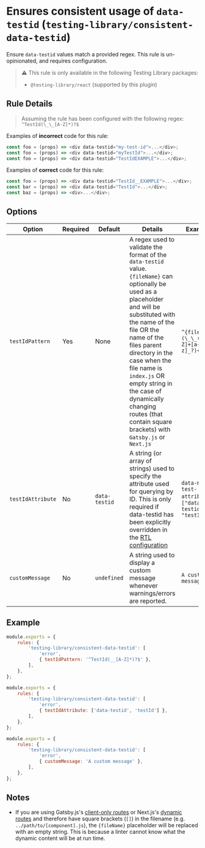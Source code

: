 # Ensures consistent usage of `data-testid` (`testing-library/consistent-data-testid`)

<!-- end auto-generated rule header -->

Ensure `data-testid` values match a provided regex. This rule is un-opinionated, and requires configuration.

> ⚠️ This rule is only available in the following Testing Library packages:
>
> - `@testing-library/react` (supported by this plugin)

## Rule Details

> Assuming the rule has been configured with the following regex: `^TestId(\_\_[A-Z]*)?$`

Examples of **incorrect** code for this rule:

```js
const foo = (props) => <div data-testid="my-test-id">...</div>;
const foo = (props) => <div data-testid="myTestId">...</div>;
const foo = (props) => <div data-testid="TestIdEXAMPLE">...</div>;
```

Examples of **correct** code for this rule:

```js
const foo = (props) => <div data-testid="TestId__EXAMPLE">...</div>;
const bar = (props) => <div data-testid="TestId">...</div>;
const baz = (props) => <div>...</div>;
```

## Options

| Option            | Required | Default       | Details                                                                                                                                                                                                                                                                                                                                                                               | Example                                               |
| ----------------- | -------- | ------------- | ------------------------------------------------------------------------------------------------------------------------------------------------------------------------------------------------------------------------------------------------------------------------------------------------------------------------------------------------------------------------------------- | ----------------------------------------------------- |
| `testIdPattern`   | Yes      | None          | A regex used to validate the format of the `data-testid` value. `{fileName}` can optionally be used as a placeholder and will be substituted with the name of the file OR the name of the files parent directory in the case when the file name is `index.js` OR empty string in the case of dynamically changing routes (that contain square brackets) with `Gatsby.js` or `Next.js` | `^{fileName}(\_\_([A-Z]+[a-z]_?)+)_\$`                |
| `testIdAttribute` | No       | `data-testid` | A string (or array of strings) used to specify the attribute used for querying by ID. This is only required if data-testid has been explicitly overridden in the [RTL configuration](https://testing-library.com/docs/dom-testing-library/api-queries#overriding-data-testid)                                                                                                         | `data-my-test-attribute`, `["data-testid", "testId"]` |
| `customMessage`   | No       | `undefined`   | A string used to display a custom message whenever warnings/errors are reported.                                                                                                                                                                                                                                                                                                      | `A custom message`                                    |

## Example

```js
module.exports = {
	rules: {
		'testing-library/consistent-data-testid': [
			'error',
			{ testIdPattern: '^TestId(__[A-Z]*)?$' },
		],
	},
};
```

```js
module.exports = {
	rules: {
		'testing-library/consistent-data-testid': [
			'error',
			{ testIdAttribute: ['data-testid', 'testId'] },
		],
	},
};
```

```js
module.exports = {
	rules: {
		'testing-library/consistent-data-testid': [
			'error',
			{ customMessage: 'A custom message' },
		],
	},
};
```

## Notes

- If you are using Gatsby.js's [client-only routes](https://www.gatsbyjs.com/docs/reference/routing/file-system-route-api/#syntax-client-only-routes) or Next.js's [dynamic routes](https://nextjs.org/docs/routing/dynamic-routes) and therefore have square brackets (`[]`) in the filename (e.g. `../path/to/[component].js`), the `{fileName}` placeholder will be replaced with an empty string. This is because a linter cannot know what the dynamic content will be at run time.
